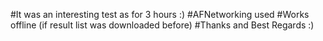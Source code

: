 #It was an interesting test as for 3 hours :)
#AFNetworking used
#Works offline (if result list was downloaded before)
#Thanks and Best Regards :)
